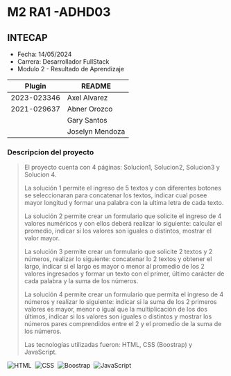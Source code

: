# M2 RA1 -ADHD03
## INTECAP

- Fecha: 14/05/2024
- Carrera: Desarrollador FullStack
- Modulo 2 - Resultado de Aprendizaje 

| Plugin | README |
| ------ | ------ |
| 2023-023346 | Axel Alvarez    |
| 2021-029637	| Abner Orozco    |
|             | Gary Santos     |
|             | Joselyn Mendoza |


### Descripcion del proyecto
> El proyecto cuenta con 4 páginas: Solucion1, Solucion2, Solucion3 y Solucion 4.
>
> La solución 1 permite el ingreso de 5 textos y con diferentes botones se seleccionaran para concatenar los textos, indicar cual posee mayor longitud y formar una palabra con la ultima letra de cada texto.
>
> La solución 2 permite crear un formulario que solicite el ingreso de 4 valores numéricos y con ellos deberá realizar lo siguiente: calcular el promedio, indicar si los valores son iguales o distintos, mostrar el valor mayor.
>
> La solución 3 permite crear un formulario que solicite 2 textos y 2 números, realizar lo siguiente: concatenar lo 2 textos y obtener el largo, indicar si el largo es mayor o menor al promedio de los 2 valores ingresados y formar un texto con el primer, último carácter de cada palabra y la suma de los números.
>
> La solución 4 permite crear un formulario que permita el ingreso de 4 números y realizar lo siguiente: indicar si la suma de los 2 primeros valores es mayor, menor o igual que la multiplicación de los dos últimos, indicar si los valores son iguales o distintos y mostrar los números pares comprendidos entre el 2 y el promedio de la suma de los números.
> 
> Las tecnologías utilizadas fueron: HTML, CSS (Boostrap) y JavaScript.

![HTML](https://img.shields.io/badge/-HTML-2a0505?style=flat&logo=HTML5)&nbsp;
![CSS](https://img.shields.io/badge/-CSS-2a0505?style=flat&logo=CSS3&logoColor=1572B6)&nbsp;
![Boostrap](https://img.shields.io/badge/Bootstrap-black%20?logo=bootstrap)&nbsp;
![JavaScript](https://img.shields.io/badge/-JavaScript-2a0505?style=flat&logo=javascript)&nbsp;

